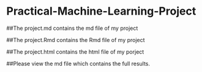 # Practical-Machine-Learning-Project

##The project.md contains the md file of my project

##The project.Rmd contains the Rmd file of my project

##The project.html contains the html file of my porject

##Please view the md file which contains the full results.
